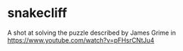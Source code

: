 snakecliff
==========

A shot at solving the puzzle described by James Grime in https://www.youtube.com/watch?v=pFHsrCNtJu4
